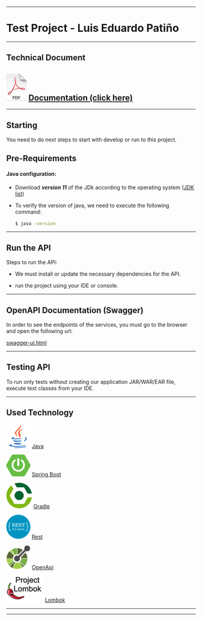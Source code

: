 ***

# Test Project - Luis Eduardo Patiño

***

## Technical Document

## ![Documentation](documentation/pdf.png) [Documentation (click here)](documentation/Prueba-Tecnica-Backend.pdf)

***

## Starting

You need to do next steps to start with develop or run to this project.

## Pre-Requirements

#### Java configuration:

- Download  ***version 11*** of the JDk according to the operating
  system ([JDK list](https://www.oracle.com/java/technologies/javase-jdk11-downloads.html))


- To verify the version of java, we need to execute the following command:
    ```sh
    $ java -version
    ```

***

## Run the API

Steps to run the API:

- We must install or update the necessary dependencies for
  the API.

- run the project using your IDE or console.


***

## OpenAPI Documentation (Swagger)

In order to see the endpoints of the services, you must go to
the browser and open the following url:

[swagger-ui.html](http://localhost:9090/api/swagger-ui.html)

***

## Testing API

To run only tests without creating our application JAR/WAR/EAR file,
execute test classes from your IDE.

***

## Used Technology

![Java](documentation/java.png) [Java](https://www.oracle.com/technetwork/java/index.html)

![Spring Boot](documentation/spring-boot.png) [Spring Boot](https://spring.io/projects/spring-boot)

![Gradle](documentation/gradle.png) [Gradle](https://gradle.org/)

![Rest](documentation/rest.png) [Rest](https://es.wikipedia.org/wiki/Transferencia_de_Estado_Representacional)

![OpenApi](documentation/openapi.png) [OpenApi](https://www.openapis.org/)

![Lombok](documentation/lombok.png) [Lombok](https://projectlombok.org/)

***
***
